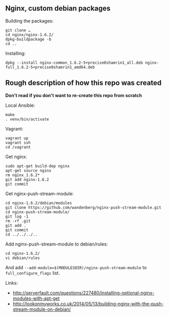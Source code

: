 ## Nginx, custom debian packages

Building the packages:

    git clone …
    cd nginx/nginx-1.6.2/
    dpkg-buildpackage -b
    cd ..

Installing:

    dpkg --install nginx-common_1.6.2-5+precise0shamrin1_all.deb nginx-full_1.6.2-5+precise0shamrin1_amd64.deb

## Rough description of how this repo was created

**Don't read if you don't want to re-create this repo from scratch**

Local Ansible:

    make
    . venv/bin/activate

Vagrant:

    vagrant up
    vagrant ssh
    cd /vagrant

Get nginx:

    sudo apt-get build-dep nginx
    apt-get source nginx
    rm nginx_1.6.2*
    git add nginx-1.6.2
    git commit

Get nginx-push-stream-module:

    cd nginx-1.6.2/debian/modules
    git clone https://github.com/wandenberg/nginx-push-stream-module.git
    cd nginx-push-stream-module/
    git log -1
    rm -rf .git
    git add .
    git commit
    cd ../../../..

Add nginx-push-stream-module to debian/rules:

    cd nginx-1.6.2/
    vi debian/rules

And add `--add-module=$(MODULESDIR)/nginx-push-stream-module` to `full_configure_flags` list.

Links:

* http://serverfault.com/questions/227480/installing-optional-nginx-modules-with-apt-get
* http://lookonmyworks.co.uk/2014/05/13/building-nginx-with-the-push-stream-module-on-debian/
